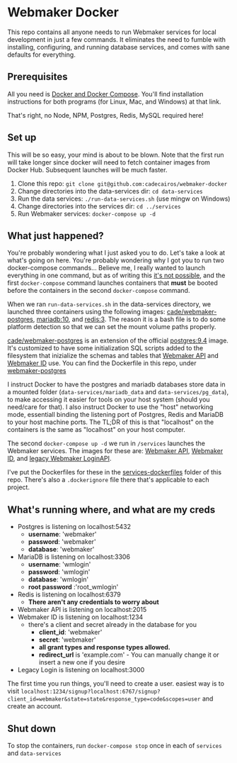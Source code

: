 # Webmaker Docker

This repo contains all anyone needs to run Webmaker services for local development in just a few commands.
It eliminates the need to fumble with installing, configuring, and running database services, and comes with sane defaults for everything.

## Prerequisites
All you need is [Docker and Docker Compose](http://docs.docker.com/). You'll find installation instructions for both programs (for Linux, Mac, and Windows) at that link.

That's right, no Node, NPM, Postgres, Redis, MySQL required here!

## Set up
This will be so easy, your mind is about to be blown. Note that the first run will take longer since docker will need to fetch container images from Docker Hub. Subsequent launches will be much faster.

1. Clone this repo: `git clone git@github.com:cadecairos/webmaker-docker`
2. Change directories into the data-services dir: `cd data-services`
3. Run the data services: `./run-data-services.sh` (use mingw on Windows)
4. Change directories into the services dir: `cd ../services`
5. Run Webmaker services: `docker-compose up -d`

## What just happened?
You're probably wondering what I just asked you to do. Let's take a look at what's going on here. You're probably wondering why I got you to run two docker-compose commands... Believe me, I really wanted to launch everything in one command, but as of writing this [it's not possible](https://github.com/docker/compose/pull/686), and the first `docker-compose` command launches containers that **must** be booted before the containers in the second `docker-compose` command.

When we ran `run-data-services.sh` in the data-services directory, we launched three containers using the following images: [cade/webmaker-postgres](https://hub.docker.com/r/cade/webmaker-postgres/), [mariadb:10](https://hub.docker.com/_/mariadb/), and [redis:3](https://hub.docker.com/_/redis/). The reason it is a bash file is to do some platform detection so that we can set the mount volume paths properly.

[cade/webmaker-postgres](https://hub.docker.com/r/cade/webmaker-postgres/) is an extension of the official [postgres:9.4](https://hub.docker.com/_/postgres/) image. It's customized to have some initialization SQL scripts added to the filesystem that inizialize the schemas and tables that [Webmaker API](https://github.com/mozilla/api.webmaker.org) and [Webmaker ID](https://github.com/mozilla/id.webmaker.org) use. You can find the Dockerfile in this repo, under [webmaker-postgres](/webmaker-postgres)

I instruct Docker to have the postgres and mariadb databases store data in a mounted folder (`data-services/mariadb_data` and `data-services/pg_data`), to make accessing it easier for tools on your host system (should you need/care for that). I also instruct Docker to use the "host" networking mode, essentiall binding the listening port of Postgres, Redis and MariaDB to your host machine ports. The TL;DR of this is that "localhost" on the containers is the same as "localhost" on your host computer.

The second `docker-compose up -d` we run in `/services` launches the Webmaker services. The images for these are: [Webmaker API](https://hub.docker.com/r/cade/webmaker-api/), [Webmaker ID](https://hub.docker.com/r/cade/webmaker-id/), and [legacy Webmaker LoginAPI](https://hub.docker.com/r/cade/legacy-webmaker-login/).

I've put the Dockerfiles for these in the [services-dockerfiles](/services-dockerfiles) folder of this repo. There's also a `.dockerignore` file there that's applicable to each project.

## What's running where, and what are my creds
* Postgres is listening on localhost:5432
  * **username**: 'webmaker'
  * **password**: 'webmaker'
  * **database**: 'webmaker'
* MariaDB is listening on localhost:3306
  * **username**: 'wmlogin'
  * **password**: 'wmlogin'
  * **database**: 'wmlogin'
  * **root password** :'root_wmlogin'
* Redis is listening on localhost:6379
  * **There aren't any credentials to worry about**
* Webmaker API is listening on localhost:2015
* Webmaker ID is listening on localhost:1234
  * there's a client and secret already in the database for you
    * **client_id**: 'webmaker'
    * **secret**: 'webmaker'
    * **all grant types and response types allowed.**
    * **redirect_url** is 'example.com' - You can manually change it or insert a new one if you desire
* Legacy Login is listening on localhost:3000

The first time you run things, you'll need to create a user. easiest way is to visit `localhost:1234/signup?localhost:6767/signup?client_id=webmaker&state=state&response_type=code&scopes=user` and create an account.

## Shut down
To stop the containers, run `docker-compose stop` once in each of `services` and `data-services`
